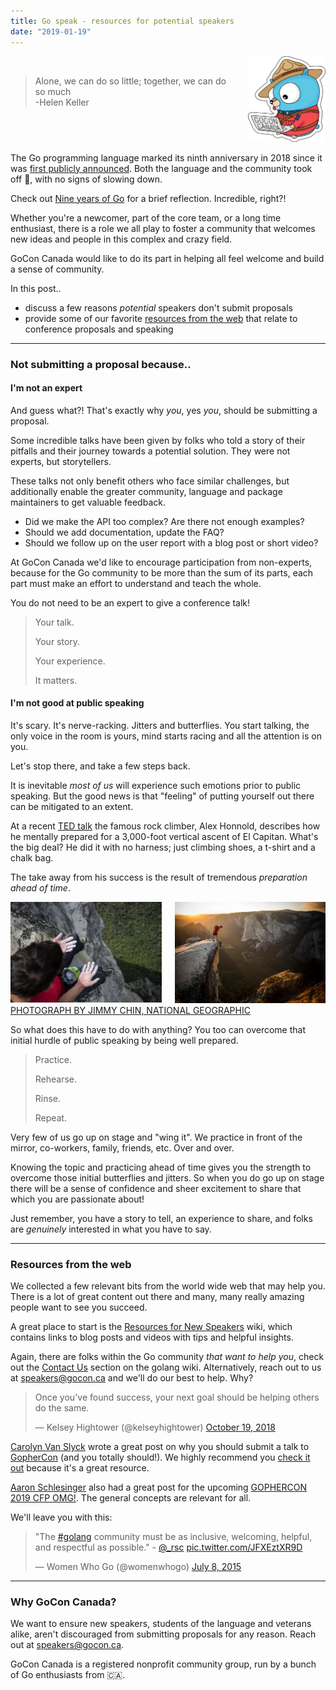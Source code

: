 ```yaml
---
title: Go speak - resources for potential speakers
date: "2019-01-19"
---
```


<div class="columns">
  <div class="column">
    <br>
    <blockquote>
      Alone, we can do so little; together, we can do so much
      <br>
      -Helen Keller
    </blockquote>
  </div>
  <div class="column has-text-centered">
    <img src="/img/mountie_gopher.png" alt="mountie gopher" width="140" height="auto">
  </div>
</div>

The Go programming language marked its ninth anniversary in 2018 since it was [first publicly announced](https://opensource.googleblog.com/2009/11/hey-ho-lets-go.html). Both the language and the community took off  🛫, with no signs of slowing down.

Check out [Nine years of Go](https://blog.golang.org/9years) for a brief reflection. Incredible, right?!

Whether you're a newcomer, part of the core team, or a long time enthusiast, there is a role we all play to foster a community that welcomes new ideas and people in this complex and crazy field.

GoCon Canada would like to do its part in helping all feel welcome and build a sense of community.

In this post..

- discuss a few reasons *potential* speakers don't submit proposals
- provide some of our favorite [resources from the web](#resources-from-the-web) that relate to conference proposals and speaking

---

### Not submitting a proposal because..

#### I'm not an expert

And guess what?! That's exactly why _you_, yes _you_, should be submitting a proposal.

Some incredible talks have been given by folks who told a story of their pitfalls and their journey towards a potential solution. They were not experts, but storytellers.

These talks not only benefit others who face similar challenges, but additionally enable the greater community, language and package maintainers to get valuable feedback.

- Did we make the API too complex? Are there not enough examples?
- Should we add documentation, update the FAQ?
- Should we follow up on the user report with a blog post or short video?

At GoCon Canada we'd like to encourage participation from non-experts, because for the Go community to be more than the sum of its parts, each part must make an effort to understand and teach the whole.

You do not need to be an expert to give a conference talk!

> Your talk.
>
> Your story.
>
> Your experience.
>
> It matters.

#### I'm not good at public speaking

It's scary. It's nerve-racking. Jitters and butterflies. You start talking, the only voice in the room is yours, mind starts racing and all the attention is on you.

Let's stop there, and take a few steps back.

It is inevitable _most of us_ will experience such emotions prior to public speaking. But the good news is that "feeling" of putting yourself out there can be mitigated to an extent.

At a recent [TED talk](https://www.ted.com/talks/alex_honnold_how_i_climbed_a_3_000_foot_vertical_cliff_without_ropes?language=en) the famous rock climber, Alex Honnold, describes how he mentally prepared for a 3,000-foot vertical ascent of El Capitan. What's the big deal? He did it with no harness; just climbing shoes, a t-shirt and a chalk bag.

The take away from his success is the result of tremendous _preparation ahead of time_.

<div class="columns has-text-centered">
  <div class="column">
    <img src="/img/free-solo-el-capitan-alex-honnold-chalk-hands.jpg" alt="alex honnold chalk hands" width="500" height="auto">
  </div>
  <div class="column">
    <img src="/img/alex-honnold-looking-over.jpg" alt="alex honnold top of mountain" width="500" height="auto">
  </div>
</div>
<div class="columns is-centered">
  <div class="colmun"><a class="is-size-7" href="https://www.nationalgeographic.com/adventure/features/athletes/alex-honnold/most-dangerous-free-solo-climb-yosemite-national-park-el-capitan">PHOTOGRAPH BY JIMMY CHIN, NATIONAL GEOGRAPHIC</a>
  </div>
</div>

So what does this have to do with anything? You too can overcome that initial hurdle of public speaking by being well prepared.

> Practice.
>
> Rehearse.
>
> Rinse.
>
> Repeat.

Very few of us go up on stage and "wing it". We practice in front of the mirror, co-workers, family, friends, etc. Over and over.

Knowing the topic and practicing ahead of time gives you the strength to overcome those initial butterflies and jitters. So when you do go up on stage there will be a sense of confidence and sheer excitement to share that which you are passionate about!

Just remember, you have a story to tell, an experience to share, and folks are _genuinely_ interested in what you have to say.

---

### Resources from the web

We collected a few relevant bits from the world wide web that may help you. There is a lot of great content out there and many, many really amazing people want to see you succeed.

A great place to start is the [Resources for New Speakers](https://github.com/golang/go/wiki/NewSpeakers) wiki, which contains links to blog posts and videos with tips and helpful insights.

Again, there are folks within the Go community *that want to help you*, check out the [Contact Us](https://github.com/golang/go/wiki/NewSpeakers#contact-us) section on the golang wiki. Alternatively, reach out to us at speakers@gocon.ca and we'll do our best to help. Why?

<blockquote class="twitter-tweet tw-align-center" data-lang="en"><p lang="en" dir="ltr">Once you&#39;ve found success, your next goal should be helping others do the same.</p>&mdash; Kelsey Hightower (@kelseyhightower) <a href="https://twitter.com/kelseyhightower/status/1053389901117325312?ref_src=twsrc%5Etfw">October 19, 2018</a></blockquote>
<script async src="https://platform.twitter.com/widgets.js" charset="utf-8"></script>

[Carolyn Van Slyck](https://twitter.com/carolynvs) wrote a great post on why you should submit a talk to [GopherCon](https://www.gophercon.com/) (and you totally should!). We highly recommend you [check it out](https://carolynvanslyck.com/blog/2018/12/talk-at-gophercon/) because it's a great resource.

[Aaron Schlesinger](https://arschles.com/) also had a great post for the upcoming [GOPHERCON 2019 CFP OMG!](https://arschles.com/blog/gophercon-2019-cfp-omg/). The general concepts are relevant for all.

We'll leave you with this:

<blockquote class="twitter-tweet tw-align-center" data-lang="en"><p lang="en" dir="ltr">&quot;The <a href="https://twitter.com/hashtag/golang?src=hash&amp;ref_src=twsrc%5Etfw">#golang</a> community must be as inclusive, welcoming, helpful, and respectful as possible.&quot; - <a href="https://twitter.com/_rsc?ref_src=twsrc%5Etfw">@_rsc</a> <a href="http://t.co/JFXEztXR9D">pic.twitter.com/JFXEztXR9D</a></p>&mdash; Women Who Go (@womenwhogo) <a href="https://twitter.com/womenwhogo/status/618799613219246080?ref_src=twsrc%5Etfw">July 8, 2015</a></blockquote>
<script async src="https://platform.twitter.com/widgets.js" charset="utf-8"></script>

---

### Why GoCon Canada?

We want to ensure new speakers, students of the language and veterans alike, aren't discouraged from submitting proposals for any reason.  Reach out at speakers@gocon.ca.

GoCon Canada is a registered nonprofit community group, run by a bunch of Go enthusiasts from 🇨🇦.
